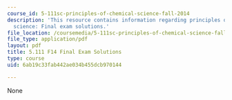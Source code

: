 ```yaml
---
course_id: 5-111sc-principles-of-chemical-science-fall-2014
description: 'This resource contains information regarding principles of chemical
  science: Final exam solutions.'
file_location: /coursemedia/5-111sc-principles-of-chemical-science-fall-2014/6ab19c33fab442ae034b455dcb970144_MIT5_111F14_FinalExamSol.pdf
file_type: application/pdf
layout: pdf
title: 5.111 F14 Final Exam Solutions
type: course
uid: 6ab19c33fab442ae034b455dcb970144

---
```

None